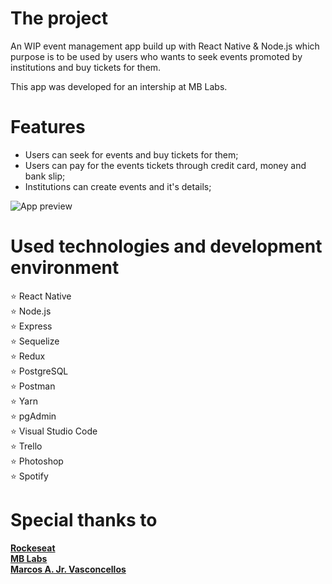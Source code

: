 # The project

An WIP event management app build up with React Native & Node.js which purpose is to be used by users who wants to seek events promoted by institutions and buy tickets for them.

This app was developed for an intership at MB Labs.

# Features

- Users can seek for events and buy tickets for them;
- Users can pay for the events tickets through credit card, money and bank slip;
- Institutions can create events and it's details;

![App preview](https://i.imgur.com/41WnG8x.png)

# Used technologies and development environment

:star: React Native\
:star: Node.js\
:star: Express\
:star: Sequelize\
:star: Redux\
:star: PostgreSQL\
:star: Postman\
:star: Yarn\
:star: pgAdmin\
:star: Visual Studio Code\
:star: Trello\
:star: Photoshop\
:star: Spotify

# Special thanks to

**[Rockeseat](https://rocketseat.com.br/)**\
**[MB Labs](http://www.mblabs.com.br/)**\
**[Marcos A. Jr. Vasconcellos](https://github.com/MarcosJr1)**